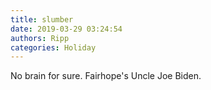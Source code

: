 ```yaml
---
title: slumber
date: 2019-03-29 03:24:54
authors: Ripp
categories: Holiday
---
```


 No brain for sure. Fairhope's Uncle Joe Biden.